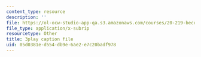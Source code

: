 ```yaml
---
content_type: resource
description: ''
file: https://ol-ocw-studio-app-qa.s3.amazonaws.com/courses/20-219-becoming-the-next-bill-nye-writing-and-hosting-the-educational-show-january-iap-2015/05d0381ed554db9e6ae2e7c20badf978_VQi6t2NfWig.srt
file_type: application/x-subrip
resourcetype: Other
title: 3play caption file
uid: 05d0381e-d554-db9e-6ae2-e7c20badf978
---
```


